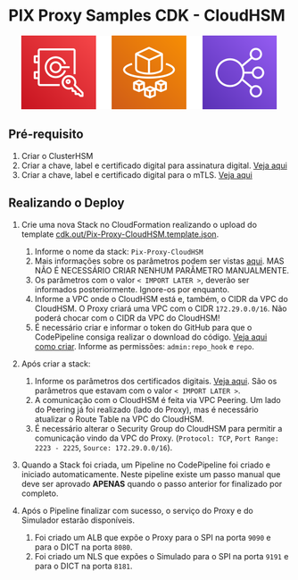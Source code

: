 # PIX Proxy Samples CDK - CloudHSM

<p align="center">
  <img src="/images/proxy-cloudhsm.png">
</p>

## Pré-requisito

1. Criar o ClusterHSM
2. Criar a chave, label e certificado digital para assinatura digital. [Veja aqui](https://github.com/aws-samples/pix-proxy-samples/blob/master/README-CloudHSM.md#generate-keys-and-certificate-to-digital-signature)
3. Criar a chave, label e certificado digital para o mTLS. [Veja aqui](https://github.com/aws-samples/pix-proxy-samples/blob/master/README-CloudHSM.md#generate-keys-and-certificate-to-mtls)


## Realizando o Deploy

1. Crie uma nova Stack no CloudFormation realizando o upload do template [cdk.out/Pix-Proxy-CloudHSM.template.json](/cdk.out/Pix-Proxy-CloudHSM.template.json).
    
    1. Informe o nome da stack: `Pix-Proxy-CloudHSM`
    2. Mais informações sobre os parâmetros podem ser vistas [aqui](https://github.com/aws-samples/pix-proxy-samples/blob/master/README-CloudHSM.md#aws-systems-manager-parameter-store). MAS NÃO É NECESSÁRIO CRIAR NENHUM PARÂMETRO MANUALMENTE.
    3. Os parâmetros com o valor `< IMPORT LATER >`, deverão ser informados posteriormente. Ignore-os por enquanto.
    4. Informe a VPC onde o CloudHSM está e, também, o CIDR da VPC do CloudHSM. O Proxy criará uma VPC com o CIDR `172.29.0.0/16`. Não poderá chocar com o CIDR da VPC do CloudHSM!
    5. É necessário criar e informar o token do GitHub para que o CodePipeline consiga realizar o download do código. [Veja aqui como criar](https://docs.github.com/en/github/authenticating-to-github/creating-a-personal-access-token). Informe as permissões: `admin:repo_hook` e `repo`.

2.  Após criar a stack:

    1. Informe os parâmetros dos certificados digitais. [Veja aqui](https://github.com/aws-samples/pix-proxy-samples/blob/master/README-CloudHSM.md#aws-systems-manager-parameter-store). São os parâmetros que estavam com o valor `< IMPORT LATER >`.
    2. A comunicação com o CloudHSM é feita via VPC Peering. Um lado do Peering já foi realizado (lado do Proxy), mas é necessário atualizar o Route Table na VPC do CloudHSM.
    3. É necessário alterar o Security Group do CloudHSM para permitir a comunicação vindo da VPC do Proxy. (`Protocol: TCP`, `Port Range: 2223 - 2225`, `Source: 172.29.0.0/16`).

3. Quando a Stack foi criada, um Pipeline no CodePipeline foi criado e iniciado automaticamente. Neste pipeline existe um passo manual que deve ser aprovado **APENAS** quando o passo anterior for finalizado por completo.

4. Após o Pipeline finalizar com sucesso, o serviço do Proxy e do Simulador estarão disponíveis.

    1. Foi criado um ALB que expõe o Proxy para o SPI na porta `9090` e para o DICT na porta `8080`.
    2. Foi criado um NLS que expões o Simulado para o SPI na porta `9191` e para o DICT na porta `8181`.
